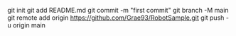 git init
git add README.md
git commit -m "first commit"
git branch -M main
git remote add origin https://github.com/Grae93/RobotSample.git
git push -u origin main
